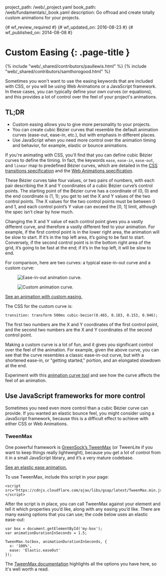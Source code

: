 project_path: /web/_project.yaml
book_path: /web/fundamentals/_book.yaml
description: Go offroad and create totally custom animations for your projects.

{# wf_review_required #}
{# wf_updated_on: 2016-08-23 #}
{# wf_published_on: 2014-08-08 #}

# Custom Easing {: .page-title }

{% include "web/_shared/contributors/paullewis.html" %}
{% include "web/_shared/contributors/samthorogood.html" %}

Sometimes you won't want to use the easing keywords that are included with CSS, or you will be using Web Animations or a JavaScript framework. In these cases, you can typically define your own curves (or equations), and this provides a lot of control over the feel of your project's animations.

## TL;DR
* Custom easing allows you to give more personality to your projects.
* You can create cubic Bézier curves that resemble the default animation curves (ease-out, ease-in, etc.), but with emphasis in different places.
* Use JavaScript when you need more control over the animation timing and behavior, for example, elastic or bounce animations.


If you're animating with CSS, you'll find that you can define cubic Bézier curves to define the timing. In fact, the keywords `ease`, `ease-in`, `ease-out`, and `linear` map to predefined Bézier curves, which are detailed in the [CSS transitions specification](http://www.w3.org/TR/css3-transitions/) and the [Web Animations specification](https://w3c.github.io/web-animations/#scaling-using-a-cubic-bezier-curve).

These Bézier curves take four values, or two pairs of numbers, with each pair describing the X and Y coordinates of a cubic Bézier curve’s control points. The starting point of the Bézier curve has a coordinate of (0, 0) and the end coordinate is (1, 1); you get to set the X and Y values of the two control points. The X values for the two control points must be between 0 and 1, and each control point’s Y value can exceed the [0, 1] limit, although the spec isn’t clear by how much.

Changing the X and Y value of each control point gives you a vastly different curve, and therefore a vastly different feel to your animation. For example, if the first control point is in the lower right area, the animation will be slow to start. If it’s in the top left area, it’s going to be fast to start. Conversely, if the second control point is in the bottom right area of the grid, it’s going to be fast at the end; if it’s in the top left, it will be slow to end.

For comparison, here are two curves: a typical ease-in-out curve and a custom curve:

<div class="attempt-left">
  <figure>
    <img src="imgs/ease-in-out-markers.png" alt="Ease-in-out animation curve." />
  </figure>
</div>
<div class="attempt-right">
  <figure>
    <img src="imgs/custom.png" alt="Custom animation curve." />
  </figure>
</div>


<a href="https://googlesamples.github.io/web-fundamentals/samples/fundamentals/design-and-ui/animations/box-move-custom-curve.html">See an animation with custom easing.</a>

The CSS for the custom curve is:


    transition: transform 500ms cubic-bezier(0.465, 0.183, 0.153, 0.946);
    

The first two numbers are the X and Y coordinates of the first control point, and the second two numbers are the X and Y coordinates of the second control point.

Making a custom curve is a lot of fun, and it gives you significant control over the feel of the animation. For example, given the above curve, you can see that the curve resembles a classic ease-in-out curve, but with a shortened ease-in, or "getting started," portion, and an elongated slowdown at the end.

Experiment with this <a href="https://googlesamples.github.io/web-fundamentals/samples/fundamentals/design-and-ui/animations/curve-playground.html">animation curve tool</a> and see how the curve affects the feel of an animation.

## Use JavaScript frameworks for more control

Sometimes you need even more control than a cubic Bézier curve can provide. If you wanted an elastic bounce feel, you might consider using a JavaScript framework, because this is a difficult effect to achieve with either CSS or Web Animations.

### TweenMax

One powerful framework is [GreenSock’s TweenMax](https://github.com/greensock/GreenSock-JS/tree/master/src/minified) (or TweenLite if you want to keep things really lightweight), because you get a lot of control from it in a small JavaScript library, and it’s a very mature codebase.

<a href="https://googlesamples.github.io/web-fundamentals/samples/fundamentals/design-and-ui/animations/box-move-elastic.html">See an elastic ease animation.</a>

To use TweenMax, include this script in your page:


    <script src="https://cdnjs.cloudflare.com/ajax/libs/gsap/latest/TweenMax.min.js"></script>
    

After the script is in place, you can call TweenMax against your element and tell it which properties you’d like, along with any easing you’d like. There are many easing options that you can use; the code below uses an elastic ease-out:


    var box = document.getElementById('my-box');
    var animationDurationInSeconds = 1.5;
    
    TweenMax.to(box, animationDurationInSeconds, {
      x: '100%',
      ease: 'Elastic.easeOut'
    });
    

The [TweenMax documentation](https://greensock.com/docs/#/HTML5/GSAP/TweenMax/) highlights all the options you have here, so it's well worth a read.



